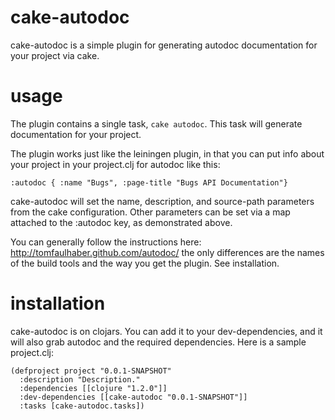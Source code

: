 # cake-autodoc

cake-autodoc is a simple plugin for generating autodoc documentation for your project via cake.

# usage

The plugin contains a single task, `cake autodoc`. This task will generate documentation for your project.

The plugin works just like the leiningen plugin, in that you can put info about your project in your project.clj for autodoc like this:

`:autodoc { :name "Bugs", :page-title "Bugs API Documentation"}`

cake-autodoc will set the name, description, and source-path parameters from the cake configuration. Other parameters can be set via a map attached to the :autodoc key, as demonstrated above.

You can generally follow the instructions here: http://tomfaulhaber.github.com/autodoc/ the only differences are the names of the build tools and the way you get the plugin. See installation.

# installation

cake-autodoc is on clojars. You can add it to your dev-dependencies, and it will also grab autodoc and the required dependencies. Here is a sample project.clj:

    (defproject project "0.0.1-SNAPSHOT"
      :description "Description."
      :dependencies [[clojure "1.2.0"]]
      :dev-dependencies [[cake-autodoc "0.0.1-SNAPSHOT"]]
      :tasks [cake-autodoc.tasks])

